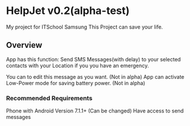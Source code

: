 # HelpJet v0.2(alpha-test)
My project for ITSchool Samsung
This Project can save your life.

## Overview

App has this function:
Send SMS Messages(with delay) to your selected contacts with your Location if you you have an emergency.

You can to edit this message as you want. (Not in alpha)
App can activate Low-Power mode for saving battery power. (Not in alpha)

### Recommended Requirements

Phone with Android Version 7.1.1+ (Can be changed)
Have access to send messages


